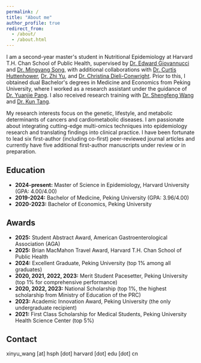 ```yaml
---
permalink: /
title: "About me"
author_profile: true
redirect_from: 
  - /about/
  - /about.html
---
```


I am a second-year master's student in Nutritional Epidemiology at Harvard T.H. Chan School of Public Health, supervised by [Dr. Edward Giovannucci](https://hsph.harvard.edu/profile/edward-giovannucci/) and [Dr. Mingyang Song](https://hsph.harvard.edu/profile/mingyang-song/), with additional collaborations with [Dr. Curtis Huttenhower](https://hsph.harvard.edu/profile/curtis-huttenhower/), [Dr. Zhi Yu](https://researchers.mgh.harvard.edu/profile/14495114/Zhi-Yu), and [Dr. Christina Dieli-Conwright](https://www.dana-farber.org/find-a-doctor/christina-m-dieli-conwright). Prior to this, I obtained dual Bachelor's degrees in Medicine and Economics from Peking University, where I worked as a research assistant under the guidance of [Dr. Yuanjie Pang](https://sph.pku.edu.cn/info/1767/5615.htm). I also received research training with [Dr. Shengfeng Wang](https://sph.pku.edu.cn/info/1326/4055.htm) and [Dr. Kun Tang](https://vsph.tsinghua.edu.cn/en/info/1010/1047.htm).

My research interests focus on the genetic, lifestyle, and metabolic determinants of cancers and cardiometabolic diseases. I am passionate about integrating cutting-edge multi-omics techniques into epidemiology research and translating findings into clinical practice. I have been fortunate to lead six first-author (including co-first) peer-reviewed journal articles and currently have five additional first-author manuscripts under review or in preparation.

## Education
* **2024-present:** Master of Science in Epidemiology, Harvard University (GPA: 4.00/4.00)
* **2019-2024:** Bachelor of Medicine, Peking University (GPA: 3.96/4.00)
* **2020-2023:** Bachelor of Economics, Peking University

## Awards
* **2025:** Student Abstract Award, American Gastroenterological Association (AGA)
* **2025:** Brian MacMahon Travel Award, Harvard T.H. Chan School of Public Health
* **2024:** Excellent Graduate, Peking University (top 1% among all graduates)
* **2020, 2021, 2022, 2023:** Merit Student Pacesetter, Peking University (top 1% for comprehensive performance)
* **2020, 2022, 2023:** National Scholarship (top 1%, the highest scholarship from Ministry of Education of the PRC)
* **2023:** Academic Innovation Award, Peking University (the only undergraduate recipient)
* **2021:** First Class Scholarship for Medical Students, Peking University Health Science Center (top 5%)

## Contact
xinyu_wang [at] hsph [dot] harvard [dot] edu [dot] cn

